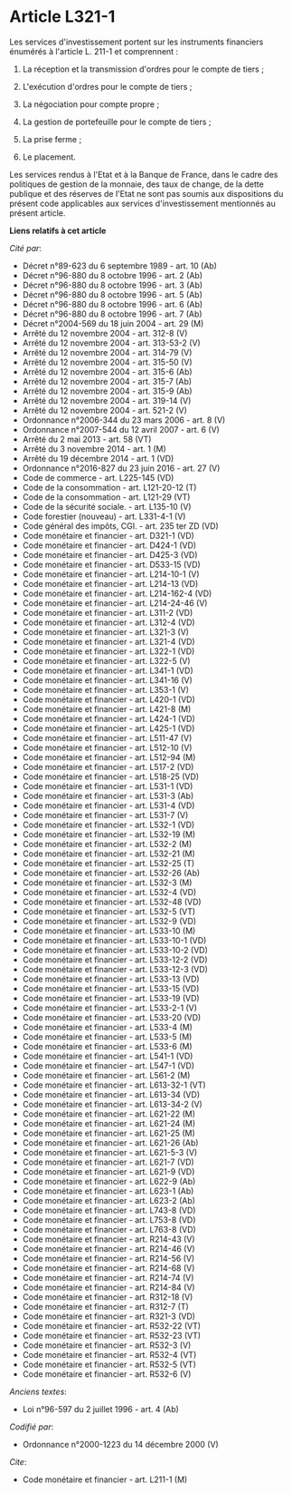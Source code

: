 # Article L321-1

Les services d'investissement portent sur les instruments financiers énumérés à l'article L. 211-1 et comprennent :

1. La réception et la transmission d'ordres pour le compte de tiers ;

2. L'exécution d'ordres pour le compte de tiers ;

3. La négociation pour compte propre ;

4. La gestion de portefeuille pour le compte de tiers ;

5. La prise ferme ;

6. Le placement.

Les services rendus à l'Etat et à la Banque de France, dans le cadre des politiques de gestion de la monnaie, des taux de
change, de la dette publique et des réserves de l'Etat ne sont pas soumis aux dispositions du présent code applicables aux
services d'investissement mentionnés au présent article.

**Liens relatifs à cet article**

_Cité par_:

  - Décret n°89-623 du 6 septembre 1989 - art. 10 (Ab)
  - Décret n°96-880 du 8 octobre 1996 - art. 2 (Ab)
  - Décret n°96-880 du 8 octobre 1996 - art. 3 (Ab)
  - Décret n°96-880 du 8 octobre 1996 - art. 5 (Ab)
  - Décret n°96-880 du 8 octobre 1996 - art. 6 (Ab)
  - Décret n°96-880 du 8 octobre 1996 - art. 7 (Ab)
  - Décret n°2004-569 du 18 juin 2004 - art. 29 (M)
  - Arrêté du 12 novembre 2004 - art. 312-8 (V)
  - Arrêté du 12 novembre 2004 - art. 313-53-2 (V)
  - Arrêté du 12 novembre 2004 - art. 314-79 (V)
  - Arrêté du 12 novembre 2004 - art. 315-50 (V)
  - Arrêté du 12 novembre 2004 - art. 315-6 (Ab)
  - Arrêté du 12 novembre 2004 - art. 315-7 (Ab)
  - Arrêté du 12 novembre 2004 - art. 315-9 (Ab)
  - Arrêté du 12 novembre 2004 - art. 319-14 (V)
  - Arrêté du 12 novembre 2004 - art. 521-2 (V)
  - Ordonnance n°2006-344 du 23 mars 2006 - art. 8 (V)
  - Ordonnance n°2007-544 du 12 avril 2007 - art. 6 (V)
  - Arrêté du 2 mai 2013 - art. 58 (VT)
  - Arrêté du 3 novembre 2014 - art. 1 (M)
  - Arrêté du 19 décembre 2014 - art. 1 (VD)
  - Ordonnance n°2016-827 du 23 juin 2016 - art. 27 (V)
  - Code de commerce - art. L225-145 (VD)
  - Code de la consommation - art. L121-20-12 (T)
  - Code de la consommation - art. L121-29 (VT)
  - Code de la sécurité sociale. - art. L135-10 (V)
  - Code forestier (nouveau) - art. L331-4-1 (V)
  - Code général des impôts, CGI. - art. 235 ter ZD (VD)
  - Code monétaire et financier - art. D321-1 (VD)
  - Code monétaire et financier - art. D424-1 (VD)
  - Code monétaire et financier - art. D425-3 (VD)
  - Code monétaire et financier - art. D533-15 (VD)
  - Code monétaire et financier - art. L214-10-1 (V)
  - Code monétaire et financier - art. L214-13 (VD)
  - Code monétaire et financier - art. L214-162-4 (VD)
  - Code monétaire et financier - art. L214-24-46 (V)
  - Code monétaire et financier - art. L311-2 (VD)
  - Code monétaire et financier - art. L312-4 (VD)
  - Code monétaire et financier - art. L321-3 (V)
  - Code monétaire et financier - art. L321-4 (VD)
  - Code monétaire et financier - art. L322-1 (VD)
  - Code monétaire et financier - art. L322-5 (V)
  - Code monétaire et financier - art. L341-1 (VD)
  - Code monétaire et financier - art. L341-16 (V)
  - Code monétaire et financier - art. L353-1 (V)
  - Code monétaire et financier - art. L420-1 (VD)
  - Code monétaire et financier - art. L421-8 (M)
  - Code monétaire et financier - art. L424-1 (VD)
  - Code monétaire et financier - art. L425-1 (VD)
  - Code monétaire et financier - art. L511-47 (V)
  - Code monétaire et financier - art. L512-10 (V)
  - Code monétaire et financier - art. L512-94 (M)
  - Code monétaire et financier - art. L517-2 (VD)
  - Code monétaire et financier - art. L518-25 (VD)
  - Code monétaire et financier - art. L531-1 (VD)
  - Code monétaire et financier - art. L531-3 (Ab)
  - Code monétaire et financier - art. L531-4 (VD)
  - Code monétaire et financier - art. L531-7 (V)
  - Code monétaire et financier - art. L532-1 (VD)
  - Code monétaire et financier - art. L532-19 (M)
  - Code monétaire et financier - art. L532-2 (M)
  - Code monétaire et financier - art. L532-21 (M)
  - Code monétaire et financier - art. L532-25 (T)
  - Code monétaire et financier - art. L532-26 (Ab)
  - Code monétaire et financier - art. L532-3 (M)
  - Code monétaire et financier - art. L532-4 (VD)
  - Code monétaire et financier - art. L532-48 (VD)
  - Code monétaire et financier - art. L532-5 (VT)
  - Code monétaire et financier - art. L532-9 (VD)
  - Code monétaire et financier - art. L533-10 (M)
  - Code monétaire et financier - art. L533-10-1 (VD)
  - Code monétaire et financier - art. L533-10-2 (VD)
  - Code monétaire et financier - art. L533-12-2 (VD)
  - Code monétaire et financier - art. L533-12-3 (VD)
  - Code monétaire et financier - art. L533-13 (VD)
  - Code monétaire et financier - art. L533-15 (VD)
  - Code monétaire et financier - art. L533-19 (VD)
  - Code monétaire et financier - art. L533-2-1 (V)
  - Code monétaire et financier - art. L533-20 (VD)
  - Code monétaire et financier - art. L533-4 (M)
  - Code monétaire et financier - art. L533-5 (M)
  - Code monétaire et financier - art. L533-6 (M)
  - Code monétaire et financier - art. L541-1 (VD)
  - Code monétaire et financier - art. L547-1 (VD)
  - Code monétaire et financier - art. L561-2 (M)
  - Code monétaire et financier - art. L613-32-1 (VT)
  - Code monétaire et financier - art. L613-34 (VD)
  - Code monétaire et financier - art. L613-34-2 (V)
  - Code monétaire et financier - art. L621-22 (M)
  - Code monétaire et financier - art. L621-24 (M)
  - Code monétaire et financier - art. L621-25 (M)
  - Code monétaire et financier - art. L621-26 (Ab)
  - Code monétaire et financier - art. L621-5-3 (V)
  - Code monétaire et financier - art. L621-7 (VD)
  - Code monétaire et financier - art. L621-9 (VD)
  - Code monétaire et financier - art. L622-9 (Ab)
  - Code monétaire et financier - art. L623-1 (Ab)
  - Code monétaire et financier - art. L623-2 (Ab)
  - Code monétaire et financier - art. L743-8 (VD)
  - Code monétaire et financier - art. L753-8 (VD)
  - Code monétaire et financier - art. L763-8 (VD)
  - Code monétaire et financier - art. R214-43 (V)
  - Code monétaire et financier - art. R214-46 (V)
  - Code monétaire et financier - art. R214-56 (V)
  - Code monétaire et financier - art. R214-68 (V)
  - Code monétaire et financier - art. R214-74 (V)
  - Code monétaire et financier - art. R214-84 (V)
  - Code monétaire et financier - art. R312-18 (V)
  - Code monétaire et financier - art. R312-7 (T)
  - Code monétaire et financier - art. R321-3 (VD)
  - Code monétaire et financier - art. R532-22 (VT)
  - Code monétaire et financier - art. R532-23 (VT)
  - Code monétaire et financier - art. R532-3 (V)
  - Code monétaire et financier - art. R532-4 (VT)
  - Code monétaire et financier - art. R532-5 (VT)
  - Code monétaire et financier - art. R532-6 (V)

_Anciens textes_:

  - Loi n°96-597 du 2 juillet 1996 - art. 4 (Ab)

_Codifié par_:

  - Ordonnance n°2000-1223 du 14 décembre 2000 (V)

_Cite_:

  - Code monétaire et financier - art. L211-1 (M)

